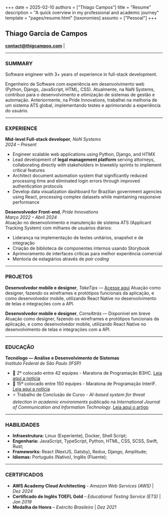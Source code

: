 +++
date = 2025-02-10
authors = ["Thiago Campos"]
title = "Resume"
description = "A quick overview in my professional and academic journey"
template = "pages/resume.html"
[taxonomies]
assunto = ["Pessoal"]
+++
## Thiago Garcia de Campos

**[contact@thigcampos.com](mailto:contact@thigcampos.com)** |  

---

### SUMMARY
Software engineer with 3+ years of experience in full-stack development.

Engenheiro de Software com experiência em desenvolvimento web (Python, Django, JavaScript, HTML, CSS). Atualmente, na NaN Systems, contribuo para o desenvolvimento e otimização de sistemas de gestão e automação. Anteriormente, na Pride Innovations, trabalhei na melhoria de um sistema ATS global, implementando testes e aprimorando a experiência do usuário.

---

### EXPERIENCE 
**Mid-level Full-stack developer**, *NaN Systems*  
*2024 – Present*
- Engineer scalable web applications using Python, Django, and HTMX
- Lead development of **legal management platform** serving attorneys, collaborating directly with stakeholders in biweekly sprints to implement critical features
- Architect document automation system that significantly reduced processing time and eliminated login errors through improved authentication protocols
- Develop data visualization dashboard for Brazilian government agencies using React, processing complex datasets while maintaining responsive performance

**Desenvolvedor Front-end**, *Pride Innovations*  
*Março 2022 – Abril 2024*  
Atuação no desenvolvimento e manutenção de sistema ATS (Applicant Tracking System) com milhares de usuários diários:  
- Liderança na implementação de testes unitários, snapshot e de integração  
- Criação de biblioteca de componentes internos usando Storybook  
- Aprimoramento de interfaces críticas para melhor experiência comercial  
- Mentoria de estagiários através de *pair coding*  

---

### PROJETOS
**Desenvolvedor mobile e designer**, *TakeTips* — [Acesse aqui](https://taketips.com.br)
Atuação como designer, fazendo os wireframes e protótipos funcionais da aplicação, e como desenvolvedor mobile, utilizando React Native no desenvolvimento de telas e integrações com a API.

**Desenvolvedor mobile e designer**, *CorreAtrás* — Disponível em breve
Atuação como designer, fazendo os wireframes e protótipos funcionais da aplicação, e como desenvolvedor mobile, utilizando React Native no desenvolvimento de telas e integrações com a API.

---

### EDUCAÇÃO  
**Tecnólogo — Análise e Desenvolvimento de Sistemas**  
*Instituto Federal de São Paulo (IFSP)*  
- 🥈 2º colocado entre 42 equipes - Maratona de Programação B3HC. [Leia aqui a notícia](https://bra.ifsp.edu.br/ultimas-noticias/4326-estudantes-do-campus-braganca-paulista-conquistam-o-primeiro-e-o-segundo-lugar-da-maratona-de-programacao-b3hc-2023)  
- 🏅 15º colocado entre 150 equipes - Maratona de Programação InterIF. [Leia aqui a notícia](https://bra.ifsp.edu.br/artigo/4494)  
- ⭐ Trabalho de Conclusão de Curso - *AI-based system for threat detection in academic environments* publicado na *International Journal of Communication and Information Technology*. [Leia aqui o artigo](https://www.computersciencejournals.com/ijcit/archives/2024.v5.i2.B.97)  

---

### HABILIDADES  
- **Infraestrutura:** Linux (Experiente), Docker, Shell Script; 
- **Engenharia:** JavaScript, TypeScript, Python, HTML, CSS, SCSS, Swift, Rust;  
- **Frameworks:** React (NextJS, Gatsby), Redux, Django, Amplitude;
- **Idiomas:** Português (Nativo), Inglês (Fluente);

---

### CERTIFICADOS
- **AWS Academy Cloud Architecting** - *Amazon Web Services (AWS)* | *Dez 2024*
- **Certificado de Inglês TOEFL Gold** – *Educational Testing Service (ETS)* | *Jan 2019*
- **Medalha de Honra** – *Exército Brasileiro* | *Dez 2021*  
